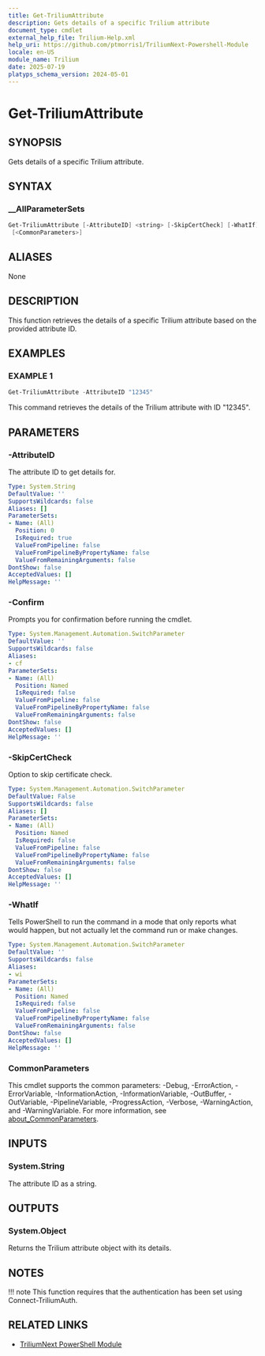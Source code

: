 ```yaml
---
title: Get-TriliumAttribute
description: Gets details of a specific Trilium attribute
document_type: cmdlet
external_help_file: Trilium-Help.xml
help_uri: https://github.com/ptmorris1/TriliumNext-Powershell-Module
locale: en-US
module_name: Trilium
date: 2025-07-19
platyps_schema_version: 2024-05-01
---
```


# Get-TriliumAttribute

## SYNOPSIS

Gets details of a specific Trilium attribute.

## SYNTAX

### __AllParameterSets

```powershell
Get-TriliumAttribute [-AttributeID] <string> [-SkipCertCheck] [-WhatIf] [-Confirm]
 [<CommonParameters>]
```

## ALIASES

None

## DESCRIPTION

This function retrieves the details of a specific Trilium attribute based on the provided attribute ID.

## EXAMPLES

### EXAMPLE 1

```powershell
Get-TriliumAttribute -AttributeID "12345"
```

This command retrieves the details of the Trilium attribute with ID "12345".

## PARAMETERS

### -AttributeID

The attribute ID to get details for.

```yaml
Type: System.String
DefaultValue: ''
SupportsWildcards: false
Aliases: []
ParameterSets:
- Name: (All)
  Position: 0
  IsRequired: true
  ValueFromPipeline: false
  ValueFromPipelineByPropertyName: false
  ValueFromRemainingArguments: false
DontShow: false
AcceptedValues: []
HelpMessage: ''
```

### -Confirm

Prompts you for confirmation before running the cmdlet.

```yaml
Type: System.Management.Automation.SwitchParameter
DefaultValue: ''
SupportsWildcards: false
Aliases:
- cf
ParameterSets:
- Name: (All)
  Position: Named
  IsRequired: false
  ValueFromPipeline: false
  ValueFromPipelineByPropertyName: false
  ValueFromRemainingArguments: false
DontShow: false
AcceptedValues: []
HelpMessage: ''
```

### -SkipCertCheck

Option to skip certificate check.

```yaml
Type: System.Management.Automation.SwitchParameter
DefaultValue: False
SupportsWildcards: false
Aliases: []
ParameterSets:
- Name: (All)
  Position: Named
  IsRequired: false
  ValueFromPipeline: false
  ValueFromPipelineByPropertyName: false
  ValueFromRemainingArguments: false
DontShow: false
AcceptedValues: []
HelpMessage: ''
```

### -WhatIf

Tells PowerShell to run the command in a mode that only reports what would happen, but not actually let the command run or make changes.

```yaml
Type: System.Management.Automation.SwitchParameter
DefaultValue: ''
SupportsWildcards: false
Aliases:
- wi
ParameterSets:
- Name: (All)
  Position: Named
  IsRequired: false
  ValueFromPipeline: false
  ValueFromPipelineByPropertyName: false
  ValueFromRemainingArguments: false
DontShow: false
AcceptedValues: []
HelpMessage: ''
```

### CommonParameters

This cmdlet supports the common parameters: -Debug, -ErrorAction, -ErrorVariable,
-InformationAction, -InformationVariable, -OutBuffer, -OutVariable, -PipelineVariable,
-ProgressAction, -Verbose, -WarningAction, and -WarningVariable. For more information, see
[about_CommonParameters](https://go.microsoft.com/fwlink/?LinkID=113216).

## INPUTS

### System.String

The attribute ID as a string.

## OUTPUTS

### System.Object

Returns the Trilium attribute object with its details.

## NOTES

!!! note
    This function requires that the authentication has been set using Connect-TriliumAuth.


## RELATED LINKS

- [TriliumNext PowerShell Module](https://github.com/ptmorris1/TriliumNext-Powershell-Module)

